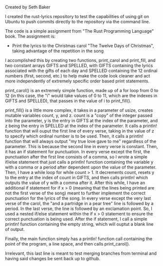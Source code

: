 Created by Seth Baker


I created the rust-lyrics repository to test the capabilities of using git 
on Ubuntu to push commits directly to the repository via the command line.

The code is a simple assignment from "The Rust Programming Language" book.
The assignment is:

- Print the lyrics to the Christmas carol "The Twelve Days of Christmas",
taking advantage of the repetition in the song


I accomplished this by creating two functions, print_carol and print_fill,
and two constant arrays GIFTS and SPELLED, with GIFTS containing the lyrics
associated with the gifts of each day and SPELLED containing the 12 ordinal
numbers (first, second, etc.) to help make the code look cleaner and act more
independently of extremely specific order based print statements.

print_carol() is an extremely simple function, made up of a for loop from 0
to 12 (in this case, the "i" would take values of 0 to 11, which are the
indexes in GIFTS and SPELLED), that passes in the value of i to print_fill().

print_fill() is a little more complex, it takes in a parameter of usize,
creates mutable variables count, y, and z. count is a "copy" of the integer
passed into the parameter, y is the entry in GIFTS at the index of the 
parameter, and z being the entry in SPELLED at the index of the parameter.
It calls a println! function that will ouput the first line of every verse,
taking in the value of z to specify which ordinal number is to be used. Then,
it calls a println! function that will always output "my true love gave to me"
regardless of the parameter. This is because the second line in every verse
is constant. Then, it has an if statement for punctuation. In every verse 
except the first, the punctuation after the first line consists of a comma, 
so I wrote a simple if/else statement that just calls a println! function
containing the variable y with a comma or a period after dependent upon the
value of the parameter.
Then, I have a while loop for while count > 1. It decrements count, resets
y to the entry at the index of count in GIFTS, and then calls println! which
outputs the value of y with a comma after it. After this while, I have an
additional if statement for if x > 0 (meaning that the lines being printed
are not the first verse of the song) meant to further implement the correct
punctuation for the lyrics of the song. In every verse except the very last
verse of the carol, the "and a partridge in a pear tree" line is followed by
a period. In the last verse, the line is followed by an exclamation point.
So, I used a nested if/else statement within the if x > 0 statement to ensure
the correct punctuation is being used. After the if statement, I call a 
simple println! function containing the empty string, which will ouptut a
blank line of output.

Finally, the main function simply has a println! function call containing the
point of the program, a line space, and then calls print_carol().




Irrelevant, this last line is meant to test merging branches from terminal 
and having said changes be sent back up to github.

